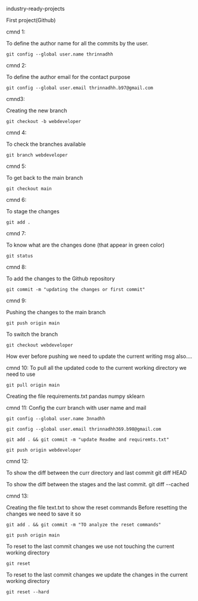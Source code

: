 industry-ready-projects

First project(Github)

cmnd 1: 

To define the author name for all the commits by the user.

    git config --global user.name thrinnadhh
cmnd 2:

To define the author email for the contact purpose

    git config --global user.email thrinnadhh.b97@gmail.com

cmnd3:

Creating the new branch

    git checkout -b webdeveloper

cmnd 4:

To check the branches available 

    git branch webdeveloper

cmnd 5:

To get back to the main branch 

    git checkout main

cmnd 6:

To stage the changes 

    git add .

cmnd 7:

To know what are the changes done (that appear in green color)

    git status

cmnd 8:

To add the changes to the Github repository 

    git commit -m "updating the changes or first commit"

cmnd 9:

Pushing the changes to the main branch

    git push origin main

To switch the branch 

    git checkout webdeveloper

How ever before pushing we need to update the current writing msg also....

cmnd 10:
To pull all the updated code to the current working directory we need to use

    git pull origin main

Creating the file requirements.txt
    pandas
    numpy
    sklearn

cmnd 11:
Config the curr branch with user name and mail
    
    git config --global user.name 3nnadhh

    git config --global user.email thrinnadhh369.b98@gmail.com

    git add . && git commit -m "update Readme and requiremts.txt"
     
    git push origin webdeveloper

cmnd 12:

To show the diff between the curr directory and last commit
    git diff HEAD

To show the diff between the stages and the last commit.
    git diff --cached

cmnd 13:

Creating the file text.txt to show the reset commands
    Before resetting the changes we need to save it so 

    git add . && git commit -m "TO analyze the reset commands"

    git push origin main

To reset to the last commit changes we use not touching the current working directory

    git reset 

To reset to the last commit changes we update the changes in the current working directory

    git reset --hard


